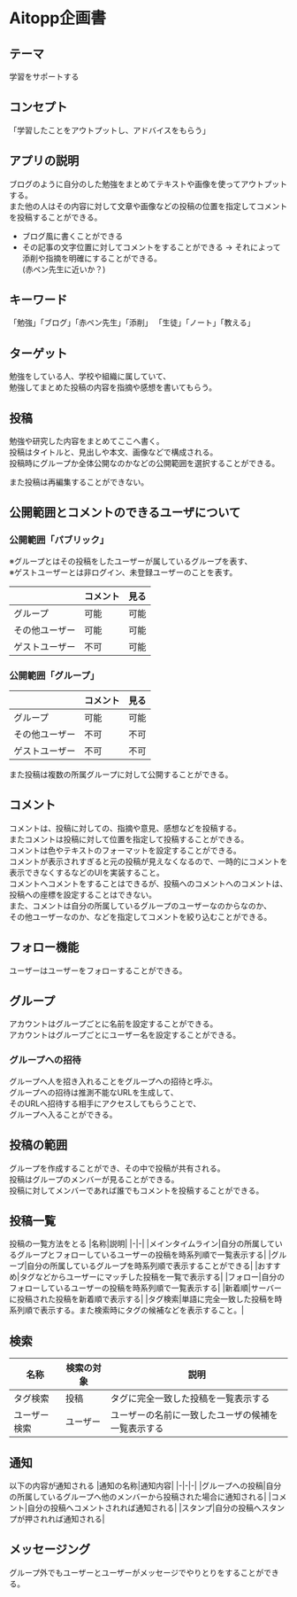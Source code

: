 # Aitopp企画書

## テーマ
学習をサポートする


## コンセプト
「学習したことをアウトプットし、アドバイスをもらう」

## アプリの説明
ブログのように自分のした勉強をまとめてテキストや画像を使ってアウトプットする。  
また他の人はその内容に対して文章や画像などの投稿の位置を指定してコメントを投稿することができる。 

* ブログ風に書くことができる
* その記事の文字位置に対してコメントをすることができる
    -> それによって添削や指摘を明確にすることができる。  
        (赤ペン先生に近いか？)

## キーワード
「勉強」「ブログ」「赤ペン先生」「添削」
「生徒」「ノート」「教える」

## ターゲット
勉強をしている人、学校や組織に属していて、  
勉強してまとめた投稿の内容を指摘や感想を書いてもらう。  


        
## 投稿
勉強や研究した内容をまとめてここへ書く。  
投稿はタイトルと、見出しや本文、画像などで構成される。  
投稿時にグループか全体公開なのかなどの公開範囲を選択することができる。  


また投稿は再編集することができない。  


## 公開範囲とコメントのできるユーザについて

### 公開範囲「パブリック」
※グループとはその投稿をしたユーザーが属しているグループを表す、  
※ゲストユーザーとは非ログイン、未登録ユーザーのことを表す。  

||コメント|見る|
|-|-|-|
|グループ|可能|可能|
|その他ユーザー|可能|可能|
|ゲストユーザー|不可|可能|

### 公開範囲「グループ」
||コメント|見る|
|-|-|-|
|グループ|可能|可能|
|その他ユーザー|不可|不可|
|ゲストユーザー|不可|不可|

また投稿は複数の所属グループに対して公開することができる。  




## コメント
コメントは、投稿に対しての、指摘や意見、感想などを投稿する。  
またコメントは投稿に対して位置を指定して投稿することができる。  
コメントは色やテキストのフォーマットを設定することができる。  
コメントが表示されすぎると元の投稿が見えなくなるので、一時的にコメントを表示できなくするなどのUIを実装すること。  
コメントへコメントをすることはできるが、投稿へのコメントへのコメントは、投稿への座標を設定することはできない。  
また、コメントは自分の所属しているグループのユーザーなのからなのか、  
その他ユーザーなのか、などを指定してコメントを絞り込むことができる。  


## フォロー機能
ユーザーはユーザーをフォローすることができる。  


## グループ
アカウントはグループごとに名前を設定することができる。  
アカウントはグループごとにユーザー名を設定することができる。  

### グループへの招待
グループへ人を招き入れることをグループへの招待と呼ぶ。  
グループへの招待は推測不能なURLを生成して、  
そのURLへ招待する相手にアクセスしてもらうことで、  
グループへ入ることができる。  


## 投稿の範囲
グループを作成することができ、その中で投稿が共有される。  
投稿はグループのメンバーが見ることができる。  
投稿に対してメンバーであれば誰でもコメントを投稿することができる。  

## 投稿一覧
投稿の一覧方法をとる
|名称|説明|
|-|-|
|メインタイムライン|自分の所属しているグループとフォローしているユーザーの投稿を時系列順で一覧表示する|
|グループ|自分の所属しているグループを時系列順で表示することができる|
|おすすめ|タグなどからユーザーにマッチした投稿を一覧で表示する|
|フォロー|自分のフォローしているユーザーの投稿を時系列順で一覧表示する|
|新着順|サーバーに投稿された投稿を新着順で表示する|
|タグ検索|単語に完全一致した投稿を時系列順で表示する。また検索時にタグの候補などを表示すること。|

## 検索
|名称|検索の対象|説明|
|-|-|-|
|タグ検索|投稿|タグに完全一致した投稿を一覧表示する|
|ユーザー検索|ユーザー|ユーザーの名前に一致したユーザの候補を一覧表示する|

## 通知
以下の内容が通知される
|通知の名称|通知内容|
|-|-|-|
|グループへの投稿|自分の所属しているグループへ他のメンバーから投稿された場合に通知される|
|コメント|自分の投稿へコメントされれば通知される|
|スタンプ|自分の投稿へスタンプが押されれば通知される|



## メッセージング
グループ外でもユーザーとユーザーがメッセージでやりとりをすることができる。

